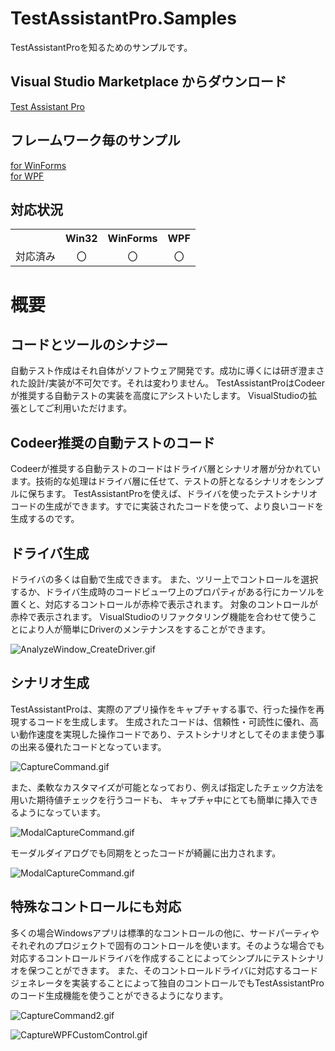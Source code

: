 # TestAssistantPro.Samples
TestAssistantProを知るためのサンプルです。

Visual Studio Marketplace からダウンロード
-------------
[Test Assistant Pro](https://marketplace.visualstudio.com/items?itemName=Codeer.TestAssistantPro "Title")

フレームワーク毎のサンプル
-------------
[for WinForms](https://github.com/Codeer-Software/TestAssistantPro.Samples/tree/master/WinForms/README_JP.md "Title")
<br>
[for WPF](https://github.com/Codeer-Software/TestAssistantPro.Samples/tree/master/WPFREADME_JP.md "Title")

対応状況
-------------
<table>
<tr>
  <th></th>
  <th align="center">Win32</th>
  <th align="center">WinForms</th>
  <th align="center">WPF</th>
</tr>
<tr>
  <td align="center">対応済み</td>
  <td align="center">〇</td>
  <td align="center">〇</td>
  <td align="center">〇</td>
</tr>
</table>

概要 
=============

コードとツールのシナジー
-------------
自動テスト作成はそれ自体がソフトウェア開発です。成功に導くには研ぎ澄まされた設計/実装が不可欠です。それは変わりません。 TestAssistantProはCodeerが推奨する自動テストの実装を高度にアシストいたします。
VisualStudioの拡張としてご利用いただけます。

Codeer推奨の自動テストのコード
-------------
Codeerが推奨する自動テストのコードはドライバ層とシナリオ層が分かれています。技術的な処理はドライバ層に任せて、テストの肝となるシナリオをシンプルに保ちます。
TestAssistantProを使えば、ドライバを使ったテストシナリオコードの生成ができます。すでに実装されたコードを使って、より良いコードを生成するのです。

ドライバ生成
-------------
ドライバの多くは自動で生成できます。 また、ツリー上でコントロールを選択するか、ドライバ生成時のコードビューワ上のプロパティがある行にカーソルを置くと、対応するコントロールが赤枠で表示されます。 対象のコントロールが赤枠で表示されます。 VisualStudioのリファクタリング機能を合わせて使うことにより人が簡単にDriverのメンテナンスをすることができます。

 ![AnalyzeWindow_CreateDriver.gif](Img/AnalyzeWindow_CreateDriver.gif)

シナリオ生成
-------------
TestAssistantProは、実際のアプリ操作をキャプチャする事で、行った操作を再現するコードを生成します。
生成されたコードは、信頼性・可読性に優れ、高い動作速度を実現した操作コードであり、テストシナリオとしてそのまま使う事の出来る優れたコードとなっています。

 ![CaptureCommand.gif](Img/Capture.gif)

また、柔軟なカスタマイズが可能となっており、例えば指定したチェック方法を用いた期待値チェックを行うコードも、 キャプチャ中にとても簡単に挿入できるようになっています。

 ![ModalCaptureCommand.gif](Img/ModalCaptureCommand.gif)

モーダルダイアログでも同期をとったコードが綺麗に出力されます。

 ![ModalCaptureCommand.gif](Img/ModalCaptureCommand.gif)

特殊なコントロールにも対応
-------------
多くの場合Windowsアプリは標準的なコントロールの他に、サードパーティやそれぞれのプロジェクトで固有のコントロールを使います。そのような場合でも対応するコントロールドライバを作成することによってシンプルにテストシナリオを保つことができます。
また、そのコントロールドライバに対応するコードジェネレータを実装することによって独自のコントロールでもTestAssistantProのコード生成機能を使うことができるようになります。

 ![CaptureCommand2.gif](Img/CaptureCommand2.gif)

 ![CaptureWPFCustomControl.gif](Img/CaptureWPFCustomControl.gif)
